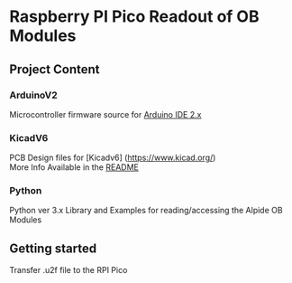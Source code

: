 # Raspberry PI Pico Readout of OB Modules

## Project Content 
### ArduinoV2
Microcontroller firmware source for [Arduino IDE 2.x](https://github.com/arduino/arduino-ide)
### KicadV6  
PCB Design files for [Kicadv6] (https://www.kicad.org/) \
More Info Available in the [README](/KicadV6/README.md) 

### Python
Python ver 3.x Library and Examples for reading/accessing the Alpide OB Modules

## Getting started
Transfer .u2f file to the RPI Pico
